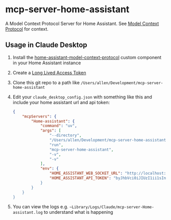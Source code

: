 # mcp-server-home-assistant

A Model Context Protocol Server for Home Assistant. See [Model Context Protocol](https://modelcontextprotocol.io/)
for context.

## Usage in Claude Desktop

1. Install the [home-assistant-model-context-protocol](https://github.com/allenporter/home-assistant-model-context-protocol) custom component in your Home Assistant instance
1. Create a [Long Lived Access Token](https://www.home-assistant.io/docs/authentication/#your-account-profile)
1. Clone this git repo to a path like `/Users/allen/Development/mcp-server-home-assistant`
1. Edit your `claude_desktop_config.json` with something like this and include your home assistant url and api token:

    ```json
    {
        "mcpServers": {
            "Home-assistant": {
                "command": "uv",
                "args": [
                    "--directory",
                    "/Users/allen/Development/mcp-server-home-assistant",
                    "run",
                    "mcp-server-home-assistant",
                    "-v",
                    "-v"
                ],
                "env": {
                    "HOME_ASSISTANT_WEB_SOCKET_URL": "http://localhost:8123/api/websocket",
                    "HOME_ASSISTANT_API_TOKEN": "byJhbVci0iJIUzI1ii1sInR5cCI6IkpXVCJ9.....
                }
            }
        }
    }
    ```
1. You can view the logs e.g. `~Library/Logs/Claude/mcp-server-Home-assistant.log` to understand what is happening
